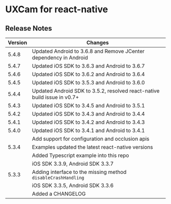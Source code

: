 # UXCam for react-native


## Release Notes ##

Version | Changes
------- | ----------
5.4.8 | Updated Android to 3.6.8 and Remove JCenter dependency in Android
5.4.7 | Updated iOS SDK to 3.6.3 and Android to 3.6.7
5.4.6 | Updated iOS SDK to 3.6.2 and Android to 3.6.4
5.4.5 | Updated iOS SDK to 3.5.3 and Android to 3.6.0
5.4.4 | Updated Android SDK to 3.5.2, resolved react-native build issue in v0.7+
5.4.3	| Updated iOS SDK to 3.4.5 and Android to 3.5.1
5.4.2	| Updated iOS SDK to 3.4.3 and Android to 3.4.4
5.4.1	| Updated iOS SDK to 3.4.2 and Android to 3.4.3
5.4.0	| Updated iOS SDK to 3.4.1 and Android to 3.4.1
		| Add support for configuration and occlusion apis
5.3.4	| Examples updated the latest react-native versions
		| Added Typescript example into this repo
		| iOS SDK 3.3.9, Android SDK 3.3.7
5.3.3	| Adding interface to the missing method `disableCrashHandling`
		| iOS SDK 3.3.5, Android SDK 3.3.6
		| Added a CHANGELOG

